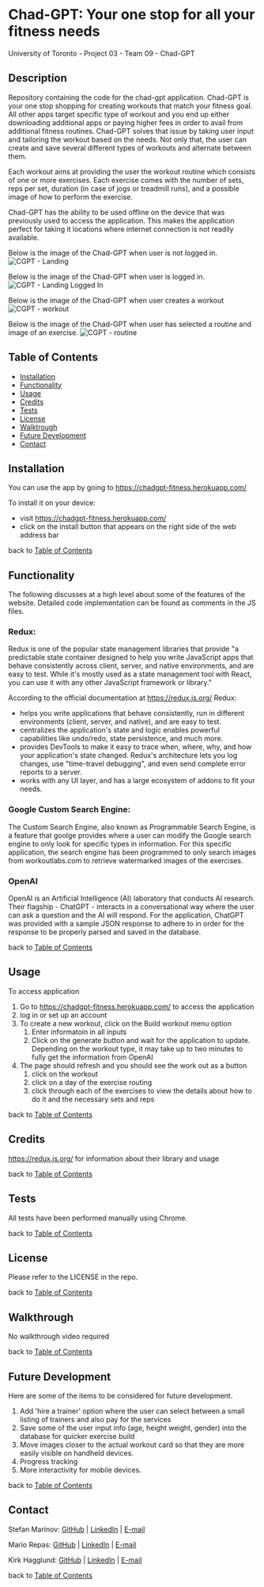 # Chad-GPT: Your one stop for all your fitness needs
University of Toronto - Project 03 - Team 09 - Chad-GPT

## Description

Repository containing the code for the chad-gpt application. Chad-GPT is your one stop shopping for creating workouts that match your fitness goal. All other apps target specific type of workout and you end up either downloading additional apps or paying higher fees in order to avail from additional fitness routines. Chad-GPT solves that issue by taking user input and tailoring the workout based on the needs. Not only that, the user can create and save several different types of workouts and alternate between them.

Each workout aims at providing the user the workout routine which consists of one or more exercises. Each exercise comes with the number of sets, reps per set, duration (in case of jogs or treadmill runs), and a possible image of how to perform the exercise.

Chad-GPT has the ability to be used offline on the device that was previously used to access the application. This makes the application perfect for taking it locations where internet connection is not readily available. 

Below is the image of the Chad-GPT when user is not logged in.
![CGPT - Landing](./assets/images/CGPT-01-landing.png)

Below is the image of the Chad-GPT when user is logged in.
![CGPT - Landing Logged In](./assets/images/CGPT-02-landing-logged-in.png)

Below is the image of the Chad-GPT when user creates a workout
![CGPT - workout](./assets/images/CGPT-03-workout.png)

Below is the image of the Chad-GPT when user has selected a routine and image of an exercise.
![CGPT - routine](./assets/images/CGPT-04-routine.png)



## Table of Contents

- [Installation](#installation)
- [Functionality](#functionality)
- [Usage](#usage)
- [Credits](#credits)
- [Tests](#tests)
- [License](#license)
- [Walktrough](#walkthrough)
- [Future Development](#future-development)
- [Contact](#contact)

## Installation

You can use the app by going to https://chadgpt-fitness.herokuapp.com/


To install it on your device: 
- visit https://chadgpt-fitness.herokuapp.com/
- click on the install button that appears on the right side of the web address bar

back to [Table of Contents](#table-of-contents)


## Functionality

The following discusses at a high level about some of the features of the website. Detailed code implementation can be found as comments in the JS files.


### Redux:

Redux is one of the popular state management libraries that provide "a predictable state container designed to help you write JavaScript apps that behave consistently across client, server, and native environments, and are easy to test. While it's mostly used as a state management tool with React, you can use it with any other JavaScript framework or library." 

According to the official documentation at https://redux.js.org/ Redux:
- helps you write applications that behave consistently, run in different environments (client, server, and native), and are easy to test.
- centralizes the application's state and logic enables powerful capabilities like undo/redo, state persistence, and much more.
- provides DevTools to make it easy to trace when, where, why, and how your application's state changed. Redux's architecture lets you log changes, use "time-travel debugging", and even send complete error reports to a server.
- works with any UI layer, and has a large ecosystem of addons to fit your needs. 


### Google Custom Search Engine:

The Custom Search Engine, also known as Programmable Search Engine, is a feature that goolge provides where a user can modify the Google search engine to only look for specific types in information. For this specific application, the search engine has been programmed to only search images from workoutlabs.com to retrieve watermarked images of the exercises.


### OpenAI

OpenAI is an Artificial Intelligence (AI) laboratory that conducts AI research. Their flagship - ChatGPT -  interacts in a conversational way where the user can ask a question and the AI will respond. For the application, ChatGPT was provided with a sample JSON response to adhere to in order for the response to be properly parsed and saved in the database.


back to [Table of Contents](#table-of-contents)

## Usage

To access application
1. Go to https://chadgpt-fitness.herokuapp.com/ to access the application
2. log in or set up an account
3. To create a new workout, click on the Build workout menu option
    1. Enter informatoin in all inputs
    2. Click on the generate button and wait for the application to update. Depending on the workout type, it may take up to two minutes to fully get the information from OpenAI
4. The page should refresh and you should see the work out as a button
    1. click on the workout
    2. click on a day of the exercise routing
    3. click through each of the exercises to view the details about how to do it and the necessary sets and reps


back to [Table of Contents](#table-of-contents)


## Credits
https://redux.js.org/ for information about their library and usage

back to [Table of Contents](#table-of-contents)


## Tests

All tests have been performed manually using Chrome.

back to [Table of Contents](#table-of-contents)


## License

Please refer to the LICENSE in the repo.

back to [Table of Contents](#table-of-contents)


## Walkthrough

No walkthrough video required

back to [Table of Contents](#table-of-contents)


## Future Development

Here are some of the items to be considered for future development.
1. Add 'hire a trainer' option where the user can select between a small listing of trainers and also pay for the services
2. Save some of the user input info (age, height weight, gender) into the database for quicker exercise build
3. Move images closer to the actual workout card so that they are more easily visible on handheld devices.
4. Progress tracking
5. More interactivity for mobile devices.


back to [Table of Contents](#table-of-contents)


## Contact
Stefan Marinov: [GitHub](https://github.com/ScorpionFiko) | [LinkedIn](https://www.linkedin.com/in/stefan-marinov-csm-020006267/) | [E-mail](mailto://stefan_marinov@rogers.com)

Mario Repas: [GitHub](https://github.com/Tegrty) | [LinkedIn](https://www.linkedin.com/in/mario-repas-46b85b25a/) | [E-mail](mailto://dev.repas@gmail.com)

Kirk Hagglund: [GitHub](https://github.com/KirkHagglund) | [LinkedIn](https://www.linkedin.com/in/kirk-hagglund-20b24726b/) | [E-mail](mailto://kirkhagglund@gmail.com)

back to [Table of Contents](#table-of-contents)